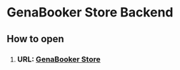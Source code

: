 <h1>GenaBooker Store Backend</h1>
<h2>How to open</h2>
<ol>
  <li>
<h3>URL: <a href="https://testbuild-27ld.onrender.com/">GenaBooker Store</a></h3>
    </li>
</ol>